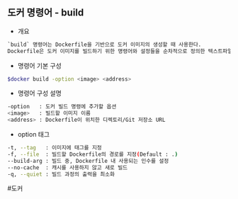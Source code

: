 ## 도커 명령어 - build

- 개요
```txt
`build` 명령어는 Dockerfile을 기반으로 도커 이미지의 생성할 때 사용한다.
Dockerfile은 도커 이미지를 빌드하기 위한 명령어와 설정들을 순차적으로 정의한 텍스트파일이다.
```

- 명령어 기본 구성
```bash
$docker build -option <image> <address>
```

- 명령어 구성 설명
```bash
-option   : 도커 빌드 명령에 추가할 옵션
<image>   : 빌드할 이미지 이름
<address> : Dockerfile이 위치한 디렉토리/Git 저장소 URL
```

- option 태그
```bash
-t, --tag   : 이미지에 태그를 지정
-f, --file  : 빌드할 Dockerfile의 경로를 지정(Default : .)
--build-arg : 빌드 중, Dockerfile 내 사용되는 인수를 설정
--no-cache  : 캐시를 사용하지 않고 새로 빌드
-q, --quiet : 빌드 과정의 출력을 최소화
```

#도커
